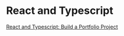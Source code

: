 # React and Typescript

[React and Typescript: Build a Portfolio Project](https://www.udemy.com/course/react-and-typescript-build-a-portfolio-project/)